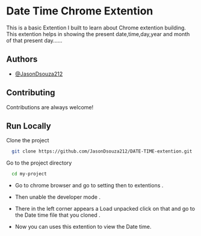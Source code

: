 
# Date Time Chrome Extention

This is a basic Extention I built to learn about Chrome extention building.
This extention helps in showing the present date,time,day,year and month of 
that present day......


## Authors

- [@JasonDsouza212](https://github.com/JasonDsouza212)

  
## Contributing

Contributions are always welcome!


  
## Run Locally

Clone the project

```bash
  git clone https://github.com/JasonDsouza212/DATE-TIME-extention.git
```

Go to the project directory

```bash
  cd my-project
```
* Go to chrome browser and go to setting then to extentions .

* Then unable the developer mode .
* There in the left corner appears a Load unpacked click on that and go to the Date time file that you cloned .
* Now you can uses this extention to view the Date time.

  
